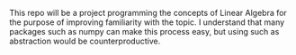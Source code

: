 This repo will be a project programming the concepts of Linear Algebra for the purpose of improving familiarity with the topic. I understand that many packages such as numpy can make this process easy, but using such as abstraction would be counterproductive. 
